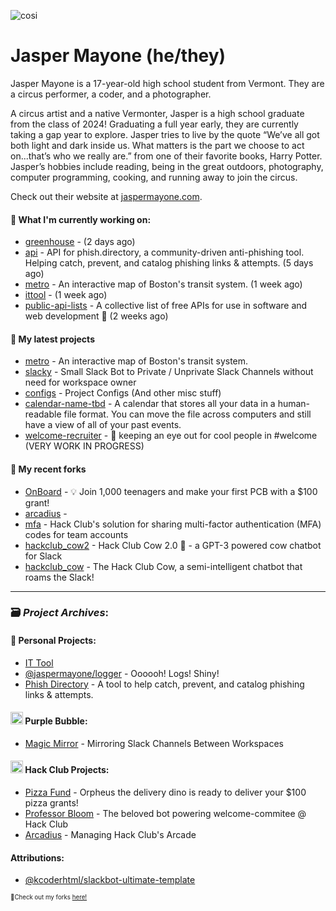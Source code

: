 ![cosi](https://github.com/jaspermayone/jaspermayone/assets/65788728/0597adb6-37c9-4db7-b6d8-1d7107b7bdd8)

# Jasper Mayone (he/they)

Jasper Mayone is a 17-year-old high school student from Vermont. They are a circus performer, a coder, and a photographer.

A circus artist and a native Vermonter, Jasper is a high school graduate from the class of 2024! Graduating a full year early, they are currently taking a gap year to explore. Jasper tries to live by the quote “We’ve all got both light and dark inside us. What matters is the part we choose to act on...that’s who we really are.” from one of their favorite books, Harry Potter. Jasper’s hobbies include reading, being in the great outdoors, photography, computer programming, cooking, and running away to join the circus.

Check out their website at [jaspermayone.com](https://jaspermayone.com).

#### 👷 What I'm currently working on:

- [greenhouse](https://github.com/jaspermayone/greenhouse) -  (2 days ago)
- [api](https://github.com/phish-directory/api) - API for phish.directory, a community-driven anti-phishing tool. Helping catch, prevent, and catalog phishing links & attempts. (5 days ago)
- [metro](https://github.com/jaspermayone/metro) - An interactive map of Boston's transit system. (1 week ago)
- [ittool](https://github.com/jaspermayone/ittool) -  (1 week ago)
- [public-api-lists](https://github.com/public-api-lists/public-api-lists) - A collective list of free APIs for use in software and web development 🚀 (2 weeks ago)

#### 🌱 My latest projects

- [metro](https://github.com/jaspermayone/metro) - An interactive map of Boston's transit system.
- [slacky](https://github.com/jaspermayone/slacky) - Small Slack Bot to Private / Unprivate Slack Channels without need for workspace owner
- [configs](https://github.com/jaspermayone/configs) - Project Configs (And other misc stuff)
- [calendar-name-tbd](https://github.com/jaspermayone/calendar-name-tbd) - A calendar that stores all your data in a human-readable file format. You can move the file across computers and still have a view of all of your past events.
- [welcome-recruiter](https://github.com/jaspermayone/welcome-recruiter) - 👀 keeping an eye out for cool people in #welcome (VERY WORK IN PROGRESS)

#### 🍴 My recent forks

- [OnBoard](https://github.com/jaspermayone-forks/OnBoard) -  💡 Join 1,000 teenagers and make your first PCB with a $100 grant!
- [arcadius](https://github.com/jaspermayone-forks/arcadius) - 
- [mfa](https://github.com/jaspermayone-forks/mfa) - Hack Club's solution for sharing multi-factor authentication (MFA) codes for team accounts
- [hackclub_cow2](https://github.com/jaspermayone-forks/hackclub_cow2) - Hack Club Cow 2.0 🐄 - a GPT-3 powered cow chatbot for Slack
- [hackclub_cow](https://github.com/jaspermayone-forks/hackclub_cow) - The Hack Club Cow, a semi-intelligent chatbot that roams the Slack!

---

### 🗃️ _Project Archives_:

#### 🌱 Personal Projects:
- [IT Tool](https://github.com/jaspermayone/ittool)
- [@jaspermayone/logger](https://github.com/jaspermayone/logger) - Oooooh! Logs! Shiny!
- [Phish Directory](https://github.com/jaspermayone/phish.directory) - A tool to help catch, prevent, and catalog phishing links & attempts.

#### <img src="https://cdn.purplebubble.org/logo.png" width="20" height="20" /> Purple Bubble:
- [Magic Mirror](https://github.com/thepurplebubble/magic-mirror) - Mirroring Slack Channels Between Workspaces

#### <img src="https://assets.hackclub.com/icon-progress-rounded.png" width="20" height="20" /> Hack Club Projects:
- [Pizza Fund](https://github.com/hackclub/pizza-fund) - Orpheus the delivery dino is ready to deliver your $100 pizza grants!
- [Professor Bloom](https://github.com/hackclub/professor-bloom) - The beloved bot powering welcome-commitee @ Hack Club
- [Arcadius](https://github.com/hackclub/arcadius) - Managing Hack Club's Arcade

#### Attributions:
- [@kcoderhtml/slackbot-ultimate-template](https://github.com/kcoderhtml/slackbot-ultimate-template?tab=readme-ov-file#template-example)

<sup><sub>🍴Check out my forks [here!](https://github.com/jaspermayone-forks/why)</sub></sup>
